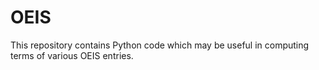 # OEIS

This repository contains Python code which may be useful in computing terms of various OEIS entries.
